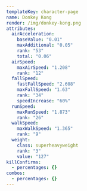 ```yaml
---
templateKey: character-page
name: Donkey Kong
render: /img/donkey-kong.png
attributes:
  airAcceleration:
    baseValue: "0.01"
    maxAdditional: "0.05"
    rank: "53"
    total: "0.06"
  airSpeed:
    maxAirSpeed: "1.208"
    rank: "12"
  fallSpeed:
    fastFallSpeed: "2.608"
    maxFallSpeed: "1.63"
    rank: "34"
    speedIncrease: "60%"
  runSpeed:
    maxRunSpeed: "1.873"
    rank: "26"
  walkSpeed:
    maxWalkSpeed: "1.365"
    rank: "9"
  weight:
    class: superheavyweight
    rank: "3"
    value: "127"
killConfirms:
  - percentages: {}
combos:
  - percentages: {}
---
```

